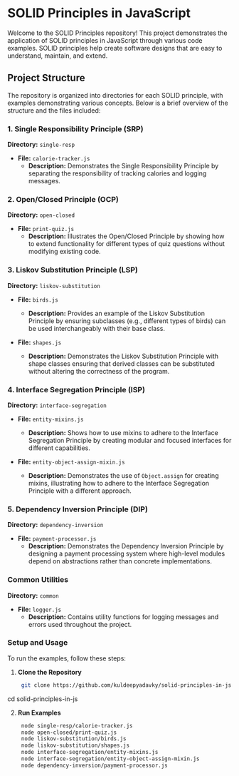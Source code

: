 # SOLID Principles in JavaScript

Welcome to the SOLID Principles repository! This project demonstrates the application of SOLID principles in JavaScript through various code examples. SOLID principles help create software designs that are easy to understand, maintain, and extend.

## Project Structure

The repository is organized into directories for each SOLID principle, with examples demonstrating various concepts. Below is a brief overview of the structure and the files included:

### 1. Single Responsibility Principle (SRP)

**Directory:** `single-resp`

- **File:** `calorie-tracker.js`
  - **Description:** Demonstrates the Single Responsibility Principle by separating the responsibility of tracking calories and logging messages.

### 2. Open/Closed Principle (OCP)

**Directory:** `open-closed`

- **File:** `print-quiz.js`
  - **Description:** Illustrates the Open/Closed Principle by showing how to extend functionality for different types of quiz questions without modifying existing code.

### 3. Liskov Substitution Principle (LSP)

**Directory:** `liskov-substitution`

- **File:** `birds.js`
  - **Description:** Provides an example of the Liskov Substitution Principle by ensuring subclasses (e.g., different types of birds) can be used interchangeably with their base class.
  
- **File:** `shapes.js`
  - **Description:** Demonstrates the Liskov Substitution Principle with shape classes ensuring that derived classes can be substituted without altering the correctness of the program.

### 4. Interface Segregation Principle (ISP)

**Directory:** `interface-segregation`

- **File:** `entity-mixins.js`
  - **Description:** Shows how to use mixins to adhere to the Interface Segregation Principle by creating modular and focused interfaces for different capabilities.
  
- **File:** `entity-object-assign-mixin.js`
  - **Description:** Demonstrates the use of `Object.assign` for creating mixins, illustrating how to adhere to the Interface Segregation Principle with a different approach.

### 5. Dependency Inversion Principle (DIP)

**Directory:** `dependency-inversion`

- **File:** `payment-processor.js`
  - **Description:** Demonstrates the Dependency Inversion Principle by designing a payment processing system where high-level modules depend on abstractions rather than concrete implementations.

### Common Utilities

**Directory:** `common`

- **File:** `logger.js`
  - **Description:** Contains utility functions for logging messages and errors used throughout the project.

### Setup and Usage

To run the examples, follow these steps:

1. **Clone the Repository**

   ```bash
    git clone https://github.com/kuldeepyadavky/solid-principles-in-js.git
  cd solid-principles-in-js

2. **Run Examples**

   ```bash
    node single-resp/calorie-tracker.js
    node open-closed/print-quiz.js
    node liskov-substitution/birds.js
    node liskov-substitution/shapes.js
    node interface-segregation/entity-mixins.js
    node interface-segregation/entity-object-assign-mixin.js
    node dependency-inversion/payment-processor.js